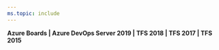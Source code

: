 ```yaml
---
ms.topic: include
---
```


**Azure Boards | Azure DevOps Server 2019 | TFS 2018 | TFS 2017 | TFS 2015**
